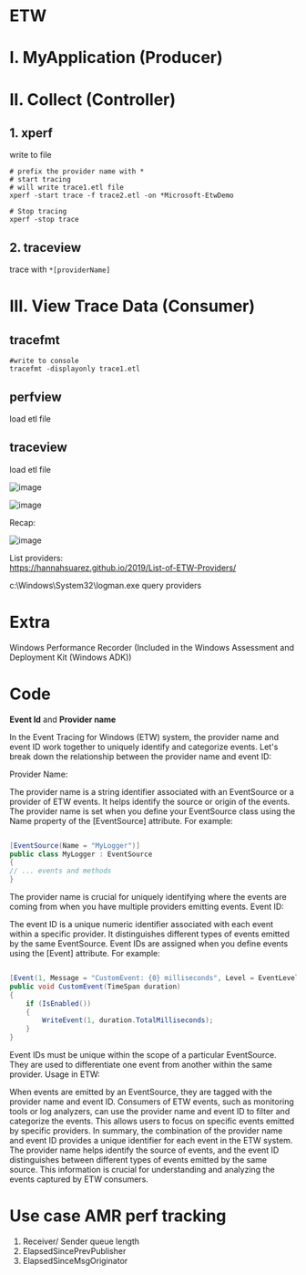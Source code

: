 # ETW

# I. MyApplication (Producer) 

# II. Collect (Controller)
## 1. xperf 
   write to file
```shell
# prefix the provider name with *
# start tracing
# will write trace1.etl file
xperf -start trace -f trace2.etl -on *Microsoft-EtwDemo

# Stop tracing
xperf -stop trace
```

## 2. traceview
trace with `*[providerName]`

# III. View Trace Data (Consumer)
## tracefmt
```shell
#write to console
tracefmt -displayonly trace1.etl
```
## perfview
load etl file

## traceview
load etl file


![image](https://github.com/yhan/ETW/assets/760399/d3cc4d45-5219-4c1c-b795-fd1ed943a4da)


![image](https://github.com/yhan/ETW/assets/760399/951081e3-5a08-4bb6-8ce9-c1416c28521d)


Recap:

![image](https://github.com/yhan/ETW/assets/760399/2ac48bd2-6651-4515-a5b3-a89d55c81fb1)


List providers:  
https://hannahsuarez.github.io/2019/List-of-ETW-Providers/

c:\Windows\System32\logman.exe query providers

# Extra
Windows Performance Recorder (Included in the Windows Assessment and Deployment Kit (Windows ADK))


# Code

**Event Id** and **Provider name**

In the Event Tracing for Windows (ETW) system, the provider name and event ID work together to uniquely identify and
categorize events. Let's break down the relationship between the provider name and event ID:

Provider Name:

The provider name is a string identifier associated with an EventSource or a provider of ETW events. It helps identify
the source or origin of the events.
The provider name is set when you define your EventSource class using the Name property of the [EventSource] attribute.
For example:

```csharp

[EventSource(Name = "MyLogger")]
public class MyLogger : EventSource
{
// ... events and methods
}

```
The provider name is crucial for uniquely identifying where the events are coming from when you have multiple providers
emitting events.
Event ID:

The event ID is a unique numeric identifier associated with each event within a specific provider. It distinguishes
different types of events emitted by the same EventSource.
Event IDs are assigned when you define events using the [Event] attribute. For example:

```csharp

[Event(1, Message = "CustomEvent: {0} milliseconds", Level = EventLevel.Informational)]
public void CustomEvent(TimeSpan duration)
{
    if (IsEnabled())
    {
        WriteEvent(1, duration.TotalMilliseconds);
    }
}
```
Event IDs must be unique within the scope of a particular EventSource. They are used to differentiate one event from
another within the same provider.
Usage in ETW:

When events are emitted by an EventSource, they are tagged with the provider name and event ID.
Consumers of ETW events, such as monitoring tools or log analyzers, can use the provider name and event ID to filter and
categorize the events. This allows users to focus on specific events emitted by specific providers.
In summary, the combination of the provider name and event ID provides a unique identifier for each event in the ETW
system. The provider name helps identify the source of events, and the event ID distinguishes between different types of
events emitted by the same source. This information is crucial for understanding and analyzing the events captured by
ETW consumers.

# Use case AMR perf tracking
1. Receiver/ Sender queue length
2. ElapsedSincePrevPublisher
3. ElapsedSinceMsgOriginator